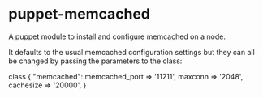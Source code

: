 puppet-memcached
================

A puppet module to install and configure memcached on a node.

It defaults to the usual memcached configuration settings but they can all be changed
by passing the parameters to the class:

class { "memcached":
   memcached_port => '11211',
   maxconn        => '2048',
   cachesize      => '20000',
}
